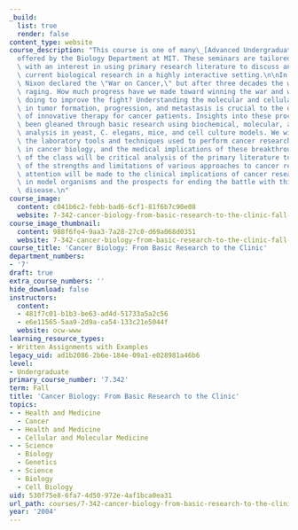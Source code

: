 ```yaml
---
_build:
  list: true
  render: false
content_type: website
course_description: "This course is one of many\_[Advanced Undergraduate Seminars](https://biology.mit.edu/undergraduate/course_listings/advanced_undergraduate_seminars)\_\
  offered by the Biology Department at MIT. These seminars are tailored for students\
  \ with an interest in using primary research literature to discuss and learn about\
  \ current biological research in a highly interactive setting.\n\nIn 1971, President\
  \ Nixon declared the \"War on Cancer,\" but after three decades the war is still\
  \ raging. How much progress have we made toward winning the war and what are we\
  \ doing to improve the fight? Understanding the molecular and cellular events involved\
  \ in tumor formation, progression, and metastasis is crucial to the development\
  \ of innovative therapy for cancer patients. Insights into these processes have\
  \ been gleaned through basic research using biochemical, molecular, and genetic\
  \ analysis in yeast, C. elegans, mice, and cell culture models. We will explore\
  \ the laboratory tools and techniques used to perform cancer research, major discoveries\
  \ in cancer biology, and the medical implications of these breakthroughs. A focus\
  \ of the class will be critical analysis of the primary literature to foster understanding\
  \ of the strengths and limitations of various approaches to cancer research. Special\
  \ attention will be made to the clinical implications of cancer research performed\
  \ in model organisms and the prospects for ending the battle with this devastating\
  \ disease.\n"
course_image:
  content: c041b6c2-febb-bad6-6cf1-81f6b7c90e08
  website: 7-342-cancer-biology-from-basic-research-to-the-clinic-fall-2004
course_image_thumbnail:
  content: 988f6fe4-9aa3-7a28-27c0-d69a068d0351
  website: 7-342-cancer-biology-from-basic-research-to-the-clinic-fall-2004
course_title: 'Cancer Biology: From Basic Research to the Clinic'
department_numbers:
- '7'
draft: true
extra_course_numbers: ''
hide_download: false
instructors:
  content:
  - 481f7c01-b1b3-be63-ad4d-51733a5a2c56
  - e6e11565-5aa9-2d9a-ca54-133c21e5044f
  website: ocw-www
learning_resource_types:
- Written Assignments with Examples
legacy_uid: ad1b2086-2b6e-184e-09a1-e028981a46b6
level:
- Undergraduate
primary_course_number: '7.342'
term: Fall
title: 'Cancer Biology: From Basic Research to the Clinic'
topics:
- - Health and Medicine
  - Cancer
- - Health and Medicine
  - Cellular and Molecular Medicine
- - Science
  - Biology
  - Genetics
- - Science
  - Biology
  - Cell Biology
uid: 530f75e8-6fa7-4d50-972e-4af1bca0ea31
url_path: courses/7-342-cancer-biology-from-basic-research-to-the-clinic-fall-2004
year: '2004'
---
```

